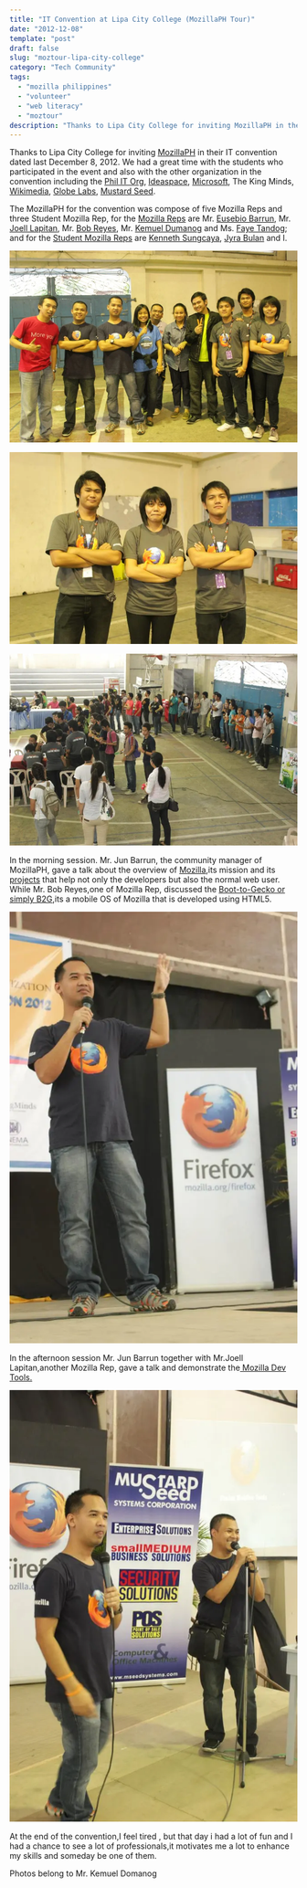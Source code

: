 ```yaml
---
title: "IT Convention at Lipa City College (MozillaPH Tour)"
date: "2012-12-08"
template: "post"
draft: false
slug: "moztour-lipa-city-college"
category: "Tech Community"
tags:
  - "mozilla philippines"
  - "volunteer"
  - "web literacy"
  - "moztour"
description: "Thanks to Lipa City College for inviting MozillaPH in their IT convention dated last December 8, 2012. We had a great time with the students who participated in the event and also with the other organization in the convention including the Phil IT Org, Ideaspace, Microsoft, The King Minds, Wikimedia, Globe Labs, Mustard Seed."
---
```


Thanks to Lipa City College for inviting [MozillaPH](http://www.mozillaphilippines.org/) in their IT convention dated last December 8, 2012. We had a great time with the students who participated in the event and also with the other organization in the convention including the [Phil IT Org](http://phil-it.org.ph/), [Ideaspace](http://ideaspacefoundation.org/), [Microsoft](http://www.microsoft.com/en-ph/default.aspx), The King Minds, [Wikimedia](http://www.wikimedia.org.ph/wmph/index.php?title=Main_Page), [Globe Labs](https://www.globelabs.com.ph/Pages/welcome.aspx), [Mustard Seed](http://www.mseedsystems.com/).

The MozillaPH for the convention was compose of five Mozilla Reps and three Student Mozilla Rep, for the [Mozilla Reps](https://wiki.mozilla.org/ReMo%E2%80%8E) are Mr. [Eusebio Barrun](https://ryanermita.wordpress.com/2012/12/11/it-convention-at-lipa-city-college-mozillaph-tour/www.ebarrun.com/%E2%80%8E), Mr. [Joell Lapitan](https://ryanermita.wordpress.com/2012/12/11/it-convention-at-lipa-city-college-mozillaph-tour/www.jlapitan.com/%E2%80%8E), Mr. [Bob Reyes](http://www.bobreyes.com/myblog/), Mr. [Kemuel Dumanog](https://ryanermita.wordpress.com/2012/12/11/it-convention-at-lipa-city-college-mozillaph-tour/kjdomanog.com/) and Ms. [Faye Tandog](https://ryanermita.wordpress.com/2012/12/11/it-convention-at-lipa-city-college-mozillaph-tour/fayetandog.wordpress.com/); and for the [Student Mozilla Reps](https://wiki.mozilla.org/StudentAmbassadors%E2%80%8E) are [Kenneth Sungcaya](https://ryanermita.wordpress.com/2012/12/11/it-convention-at-lipa-city-college-mozillaph-tour/littlekenneth.wordpress.com/), [Jyra Bulan](https://ryanermita.wordpress.com/2012/12/11/it-convention-at-lipa-city-college-mozillaph-tour/bjyra.wordpress.com/%E2%80%8E) and I.

![](/images/moztour-lcc/moztour-lcc-1.jpg)

![](/images/moztour-lcc/moztour-lcc-2.jpg)

![](/images/moztour-lcc/moztour-lcc-3.jpg)

In the morning session. Mr. Jun Barrun, the community manager of MozillaPH, gave a talk about the overview of [Mozilla](http://www.mozilla.org/en-US/firefox/new/),its mission and its [projects](http://www.mozilla.org/en-US/products/) that help not only the developers but also the normal web user. While Mr. Bob Reyes,one of Mozilla Rep, discussed the [Boot-to-Gecko or simply B2G](https://wiki.mozilla.org/B2G),its a mobile OS of Mozilla that is developed using HTML5.

![](/images/moztour-lcc/moztour-lcc-4.jpg)

In the afternoon session Mr. Jun Barrun together with Mr.Joell Lapitan,another Mozilla Rep, gave a talk and demonstrate the[ Mozilla Dev Tools.](https://wiki.mozilla.org/DevTools)

![](/images/moztour-lcc/moztour-lcc-5.jpg)

At the end of the convention,I feel tired , but that day i had a lot of fun and I had a chance to see a lot of professionals,it motivates me a lot to enhance my skills and someday be one of them.

Photos belong to Mr. Kemuel Domanog